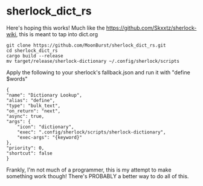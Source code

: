 # sherlock_dict_rs
Here's hoping this works!
Much like the https://github.com/Skxxtz/sherlock-wiki, this is meant to tap into dict.org

```
git clone https://github.com/MoonBurst/sherlock_dict_rs.git
cd sherlock_dict_rs
cargo build --release
mv target/release/sherlock-dictionary ~/.config/sherlock/scripts
```

Apply the following to your sherlock's fallback.json and run it with "define $words"

	{
    "name": "Dictionary Lookup",
    "alias": "define",
    "type": "bulk_text",
    "on_return": "next",
    "async": true,
    "args": {
        "icon": "dictionary",
        "exec": ".config/sherlock/scripts/sherlock-dictionary",
        "exec-args": "{keyword}"
    },
    "priority": 0,
    "shortcut": false
	}

Frankly, I'm not much of a programmer, this is my attempt to make something work though! There's PROBABLY a better way to do all of this.
